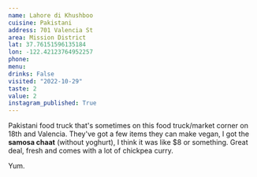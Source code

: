 ```yaml
---
name: Lahore di Khushboo
cuisine: Pakistani
address: 701 Valencia St
area: Mission District
lat: 37.76151596135184
lon: -122.42123764952257
phone: 
menu: 
drinks: False
visited: "2022-10-29"
taste: 2
value: 2
instagram_published: True
---
```


Pakistani food truck that's sometimes on this food truck/market corner on 18th and Valencia. They've got a few items they can make vegan, I got the **samosa chaat** (without yoghurt), I think it was like $8 or something. Great deal, fresh and comes with a lot of chickpea curry.

Yum.
